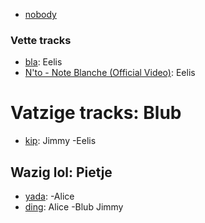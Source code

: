 - [nobody](nothing)

### Vette tracks
- [bla](http://eel.is/bla.opus): Eelis
- [N'to - Note Blanche (Official Video)](https://www.youtube.com/watch?v=6fpQtKP92BI): Eelis

# Vatzige tracks: Blub
- [kip](vis): Jimmy -Eelis

## Wazig lol: Pietje
- [yada](bla): -Alice
- [ding](tracks/hmmz.mp3): Alice -Blub Jimmy
